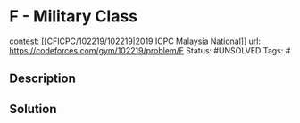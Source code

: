 # F - Military Class

contest: [[CFICPC/102219/102219|2019 ICPC Malaysia National]]
url: https://codeforces.com/gym/102219/problem/F
Status: #UNSOLVED
Tags: #

## Description

## Solution

